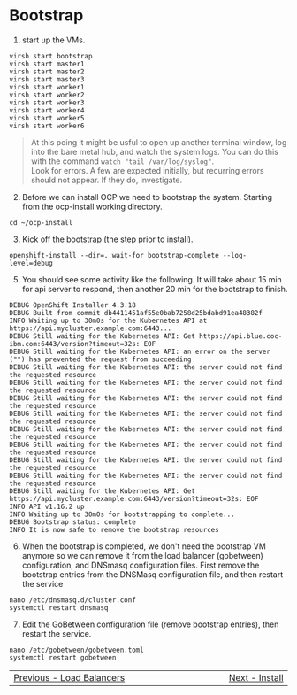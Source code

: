 # Bootstrap

1. start up the VMs. 
```shell
virsh start bootstrap
virsh start master1
virsh start master2
virsh start master3
virsh start worker1
virsh start worker2
virsh start worker3
virsh start worker4
virsh start worker5
virsh start worker6

```



> At this poing it might be usful to open up another terminal window, log into the bare metal hub, and watch the system logs.  You can do this with the command `watch "tail /var/log/syslog"`. \
> Look for errors.  A few are expected initially, but recurring errors should not appear.  If they do, investigate.

2. Before we can install OCP we need to bootstrap the system.  Starting from the ocp-install working directory.
```shell
cd ~/ocp-install

```

3. Kick off the bootstrap (the step prior to install).
```shell 
openshift-install --dir=. wait-for bootstrap-complete --log-level=debug

```

5. You should see some activity like the following.  It will take about 15 min for api server to respond, then another 20 min for the bootstrap to finish.

```shell
DEBUG OpenShift Installer 4.3.18
DEBUG Built from commit db4411451af55e0bab7258d25bdabd91ea48382f
INFO Waiting up to 30m0s for the Kubernetes API at https://api.mycluster.example.com:6443...
DEBUG Still waiting for the Kubernetes API: Get https://api.blue.coc-ibm.com:6443/version?timeout=32s: EOF
DEBUG Still waiting for the Kubernetes API: an error on the server ("") has prevented the request from succeeding
DEBUG Still waiting for the Kubernetes API: the server could not find the requested resource
DEBUG Still waiting for the Kubernetes API: the server could not find the requested resource
DEBUG Still waiting for the Kubernetes API: the server could not find the requested resource
DEBUG Still waiting for the Kubernetes API: the server could not find the requested resource
DEBUG Still waiting for the Kubernetes API: the server could not find the requested resource
DEBUG Still waiting for the Kubernetes API: the server could not find the requested resource
DEBUG Still waiting for the Kubernetes API: the server could not find the requested resource
DEBUG Still waiting for the Kubernetes API: the server could not find the requested resource
DEBUG Still waiting for the Kubernetes API: Get https://api.mycluster.example.com:6443/version?timeout=32s: EOF
INFO API v1.16.2 up
INFO Waiting up to 30m0s for bootstrapping to complete...
DEBUG Bootstrap status: complete
INFO It is now safe to remove the bootstrap resources
```

6. When the bootstrap is completed, we don't need the bootstrap VM anymore so we can remove it from the load balancer (gobetween) configuration, and DNSmasq configuration files.  First remove the bootstrap entries from the DNSMasq configuration file, and then restart the service
```shell
nano /etc/dnsmasq.d/cluster.conf 
systemctl restart dnsmasq

```

7. Edit the GoBetween configuration file (remove bootstrap entries), then restart the service.
```shell
nano /etc/gobetween/gobetween.toml
systemctl restart gobetween

```


<table align="center">
<tr>
  <td align="left" width="9999"><a href="load_balancer.md">Previous - Load Balancers</a> </td>
  <td align="right" width="9999"><a href="install.md">Next - Install</a>  </td>
</tr>
</table>
